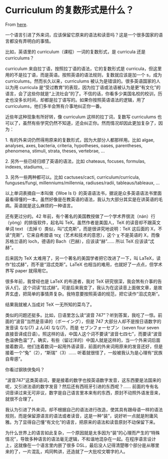 # Curriculum 的复数形式是什么？

From [here](https://yinwang1.substack.com/p/curriculum).

一个语言引进了外来词，应该保留它原来的语法和读音吗？这是一个很多国家的语言都没有弄明白的事情。

比如，英语里的 curriculum（课程）一词的复数形式，是 curricula 还是 curriculums？

curriculum 来自拉丁语，按照拉丁语的语法，它的复数形式是 curricula，但这里用的不是拉丁语，而是英语。按照英语的语法规则，复数就应该是加一个 s，成为 curriculums。然而长久以来，curriculums 被认为是错误的。很多英语国家的人以为用 curricula 是“受过教育”的表现，因为拉丁语或法语被认为是更“有文化”的语言，会了这些你就是“上流社会”的了。不信的话，你看多少美国名校的校训，历史也没多长时间，却都是拉丁语写的。如果你按照英语语法的逻辑，用了 curriculums，他们多半会煞有介事地纠正你一番。

近些年这种现象有所好转，像 curriculum 这样的拉丁词，复数写 curriculums 也可以了，虽然有些学究仍然不知道，还会纠正你。然而情况却因此更加复杂了，因为：

1\. 有的外来词仍然得用原来的复数形式，因为大部分人都那样用。比如 algae, analyses, axes, bacteria, criteria, hypotheses, oases, parentheses, phenomena, stimuli, strata, theses, vertebrae, ...

2\. 另外一些已经归顺了英语的语法，比如 chateaus, focuses, formulas, indexes, stadiums, ...

3\. 另外一些两种都可以。比如 cactuses/cacti, curriculum/curricula, funguses/fungi, millenniums/millennia, radiuses/radii, tableaus/tableaux, ...

以上单词表摘自一本叫做《Woe Is I》的英语语法书，据说是众多英语语法书里面最看得懂的一本。虽然好像是在教英语的语法，我认为大部分其实是在讲英语的毛病。英语就是这么麻烦的一种语言。

还有更过分的。42 年前，有个著名的美国教授做了一个学术界很流（nán）行（yòng）的排版软件，起名叫 TeX。虽然作者是美国人，TeX 的读音却不跟英文单词 text （去掉 t）类似，叫“忒克斯”，而是很讲究地说明：TeX 这后面的 X，不读“克斯”，它来自希腊语 τεχ（艺术和技术的意思），这个 χ 不是英语的 X，而像苏格兰语的 loch，德语的 Bach（巴赫），应该读“赫”…… 所以 TeX 应该读“忒赫”。

后来因为 TeX 太难用了，另一个著名的美国学者把它改进了一下，叫 LaTeX，读作“拉忒赫”，而不是“泪忒克斯”。LaTeX 也相当的难用，也就好了一点点，但学术界写 paper 就得用它。

很多年前，我曾经也是 LaTeX 的布道者，我对 TeX 研究很深，我会煞有介事的告诉人们，这个词读“拉忒赫”。可是后来我变了，我认为在这读音上面做文章，是故弄玄虚，把简单的事情弄复杂。我特意要按照英语的规范，把它读作“泪忒克斯”。

结果我就被人当成对 TeX 一无所知的菜鸟了。

类似的问题还挺多。比如，日语里怎么读“波音 747”？听到答案，我吃了一惊。前面的“波音”当然是音译的（ボーイング），但是 747 大部分人却不是按日语数字的发音读 なな(7) よん(4) なな(7)，而是 セブンフォーセブン（seven four seven 直接音译成日语）。照这样的话，中国人这个词不要读“波音七四七”，而要读“波音色温佛色温”了。确实，有些（留过洋的）中国人就是这样的，当一个外来词后面接着数词，他们连着数词一起用外语读音，前面的外来词用原来的发音还好，但是接着一个“兔”（2），“斯瑞”（3）…… 听着就很怪了，一般被我认为是心理有“民族自卑感”。

你看过钢铁侠兔吗？

“波音747”这类英语词，要是接着的数字也按英语数字发音，这东西要是法国来的呢，又引进法语的数字发音？然后还有西班牙引进的东西呢？…… 前面的专有名词音译过来无可非议，数字是自己语言里本来有的东西，原封不动照外语发音来，就很不合理了。

我认为引进了外来词，却不根据自己的语法进行改造，使其具有跟母语一样的语法规则，而是保留源语言的语法或者读音，这是一种“装”，说好听一点就是附庸风雅。为了显得自己懂“有文化”的语言，把原来的语法和读音原封不动保留下来。

为什么世界上的语言如此复杂，一个原因就是太多因为“装”的心理而产生的“特殊情况”，导致多种语言的语法毫无逻辑，不和谐地混杂在一起。在程序语言设计上，这就像在一个语言里内嵌了很多 DSL，最后没人记得清楚哪个部分是从哪里来的了，一片混乱，鸡同鸭讲，还造就了一大批咬文嚼字的人。
